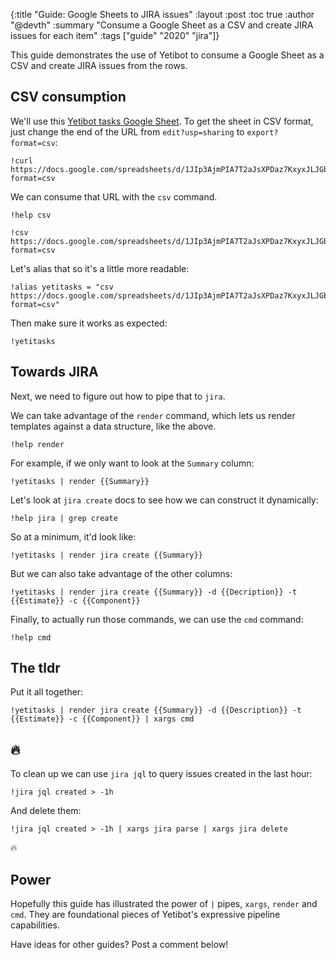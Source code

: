 {:title "Guide: Google Sheets to JIRA issues"
 :layout :post
 :toc true
 :author "@devth"
 :summary "Consume a Google Sheet as a CSV and create JIRA issues for each item"
 :tags  ["guide" "2020" "jira"]}

 This guide demonstrates the use of Yetibot to consume a Google Sheet as a CSV
 and create JIRA issues from the rows.

## CSV consumption

 We'll use this
 [Yetibot tasks Google Sheet](https://docs.google.com/spreadsheets/d/1JIp3AjmPIA7T2aJsXPDaz7KxyxJLJGbgkR6r_dpvu_E/edit?usp=sharing).
 To get the sheet in CSV format, just change the end of the URL from
 `edit?usp=sharing` to `export?format=csv`:

```yetibot
!curl https://docs.google.com/spreadsheets/d/1JIp3AjmPIA7T2aJsXPDaz7KxyxJLJGbgkR6r_dpvu_E/export?format=csv
```

We can consume that URL with the `csv` command.

```yetibot
!help csv
```

```yetibot
!csv https://docs.google.com/spreadsheets/d/1JIp3AjmPIA7T2aJsXPDaz7KxyxJLJGbgkR6r_dpvu_E/export?format=csv
```

Let's alias that so it's a little more readable:

```yetibot
!alias yetitasks = "csv https://docs.google.com/spreadsheets/d/1JIp3AjmPIA7T2aJsXPDaz7KxyxJLJGbgkR6r_dpvu_E/export?format=csv"
```

Then make sure it works as expected:

```yetibot
!yetitasks
```

## Towards JIRA

Next, we need to figure out how to pipe that to `jira`.

We can take advantage of the `render` command, which lets us render templates
against a data structure, like the above.

```yetibot
!help render
```

For example, if we only want to look at the `Summary` column:

```yetibot
!yetitasks | render {{Summary}}
```

Let's look at `jira create` docs to see how we can construct it dynamically:

```yetibot
!help jira | grep create
```

So at a minimum, it'd look like:

```yetibot
!yetitasks | render jira create {{Summary}}
```

But we can also take advantage of the other columns:

```yetibot
!yetitasks | render jira create {{Summary}} -d {{Decription}} -t {{Estimate}} -c {{Component}}
```

Finally, to actually run those commands, we can use the `cmd` command:

```yetibot
!help cmd
```

## The tldr

Put it all together:

```yetibot
!yetitasks | render jira create {{Summary}} -d {{Description}} -t {{Estimate}} -c {{Component}} | xargs cmd
```

## 🔥

To clean up we can use `jira jql` to query issues created in the last hour:

```yetibot
!jira jql created > -1h
```

And delete them:

```yetibot
!jira jql created > -1h | xargs jira parse | xargs jira delete
```

🔥

## Power

Hopefully this guide has illustrated the power of `|` pipes, `xargs`, `render`
and `cmd`. They are foundational pieces of Yetibot's expressive pipeline
capabilities.

Have ideas for other guides? Post a comment below!
